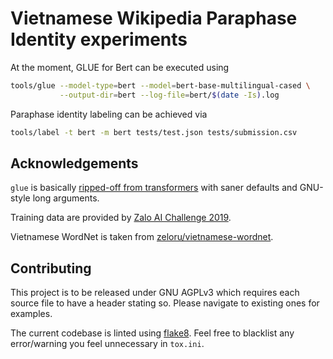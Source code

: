 # Vietnamese Wikipedia Paraphase Identity experiments

At the moment, GLUE for Bert can be executed using

```sh
tools/glue --model-type=bert --model=bert-base-multilingual-cased \
           --output-dir=bert --log-file=bert/$(date -Is).log
```

Paraphase identity labeling can be achieved via

```sh
tools/label -t bert -m bert tests/test.json tests/submission.csv
```

## Acknowledgements

`glue` is basically [ripped-off from transformers](https://github.com/huggingface/transformers/blob/master/examples/run_glue.py)
with saner defaults and GNU-style long arguments.

Training data are provided by [Zalo AI Challenge 2019](https://challenge.zalo.ai/).

Vietnamese WordNet is taken from
[zeloru/vietnamese-wordnet](https://github.com/zeloru/vietnamese-wordnet).

## Contributing

This project is to be released under GNU AGPLv3 which requires each source file
to have a header stating so.  Please navigate to existing ones for examples.

The current codebase is linted using [flake8](https://gitlab.com/pycqa/flake8).
Feel free to blacklist any error/warning you feel unnecessary in `tox.ini`.
